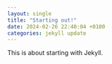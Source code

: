 ```yaml
---
layout: single
title: "Starting out!"
date: 2024-02-26 22:40:04 +0100
categories: jekyll update
---
```


This is about starting with Jekyll.
